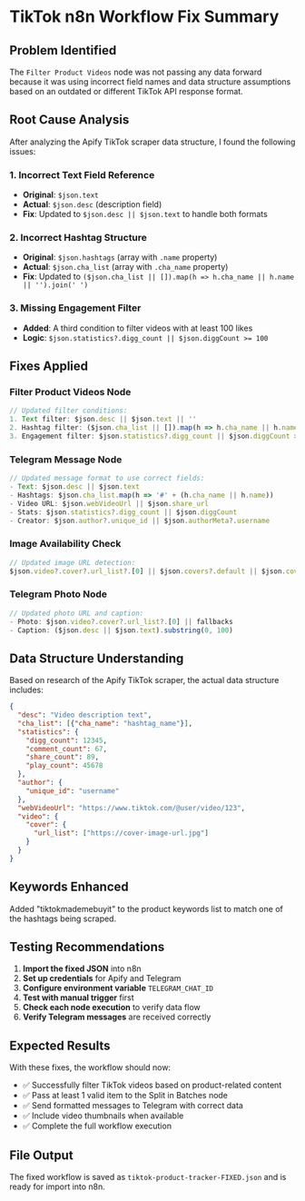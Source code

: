 # TikTok n8n Workflow Fix Summary

## Problem Identified

The `Filter Product Videos` node was not passing any data forward because it was using incorrect field names and data structure assumptions based on an outdated or different TikTok API response format.

## Root Cause Analysis

After analyzing the Apify TikTok scraper data structure, I found the following issues:

### 1. Incorrect Text Field Reference
- **Original**: `$json.text`
- **Actual**: `$json.desc` (description field)
- **Fix**: Updated to `$json.desc || $json.text` to handle both formats

### 2. Incorrect Hashtag Structure
- **Original**: `$json.hashtags` (array with `.name` property)
- **Actual**: `$json.cha_list` (array with `.cha_name` property)
- **Fix**: Updated to `($json.cha_list || []).map(h => h.cha_name || h.name || '').join(' ')`

### 3. Missing Engagement Filter
- **Added**: A third condition to filter videos with at least 100 likes
- **Logic**: `$json.statistics?.digg_count || $json.diggCount >= 100`

## Fixes Applied

### Filter Product Videos Node
```javascript
// Updated filter conditions:
1. Text filter: $json.desc || $json.text || ''
2. Hashtag filter: ($json.cha_list || []).map(h => h.cha_name || h.name || '').join(' ')
3. Engagement filter: $json.statistics?.digg_count || $json.diggCount >= 100
```

### Telegram Message Node
```javascript
// Updated message format to use correct fields:
- Text: $json.desc || $json.text
- Hashtags: $json.cha_list.map(h => '#' + (h.cha_name || h.name))
- Video URL: $json.webVideoUrl || $json.share_url
- Stats: $json.statistics?.digg_count || $json.diggCount
- Creator: $json.author?.unique_id || $json.authorMeta?.username
```

### Image Availability Check
```javascript
// Updated image URL detection:
$json.video?.cover?.url_list?.[0] || $json.covers?.default || $json.covers?.origin || $json.video?.origin_cover?.url_list?.[0]
```

### Telegram Photo Node
```javascript
// Updated photo URL and caption:
- Photo: $json.video?.cover?.url_list?.[0] || fallbacks
- Caption: ($json.desc || $json.text).substring(0, 100)
```

## Data Structure Understanding

Based on research of the Apify TikTok scraper, the actual data structure includes:

```json
{
  "desc": "Video description text",
  "cha_list": [{"cha_name": "hashtag_name"}],
  "statistics": {
    "digg_count": 12345,
    "comment_count": 67,
    "share_count": 89,
    "play_count": 45678
  },
  "author": {
    "unique_id": "username"
  },
  "webVideoUrl": "https://www.tiktok.com/@user/video/123",
  "video": {
    "cover": {
      "url_list": ["https://cover-image-url.jpg"]
    }
  }
}
```

## Keywords Enhanced

Added "tiktokmademebuyit" to the product keywords list to match one of the hashtags being scraped.

## Testing Recommendations

1. **Import the fixed JSON** into n8n
2. **Set up credentials** for Apify and Telegram
3. **Configure environment variable** `TELEGRAM_CHAT_ID`
4. **Test with manual trigger** first
5. **Check each node execution** to verify data flow
6. **Verify Telegram messages** are received correctly

## Expected Results

With these fixes, the workflow should now:
- ✅ Successfully filter TikTok videos based on product-related content
- ✅ Pass at least 1 valid item to the Split in Batches node
- ✅ Send formatted messages to Telegram with correct data
- ✅ Include video thumbnails when available
- ✅ Complete the full workflow execution

## File Output

The fixed workflow is saved as `tiktok-product-tracker-FIXED.json` and is ready for import into n8n.